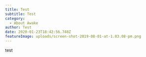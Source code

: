 ```yaml
---
title: Test
subtitle: Test
category:
  - About Awake
author: Test
date: 2020-01-23T18:42:56.748Z
featureImage: uploads/screen-shot-2019-08-01-at-1.03.08-pm.png
---
```

test
